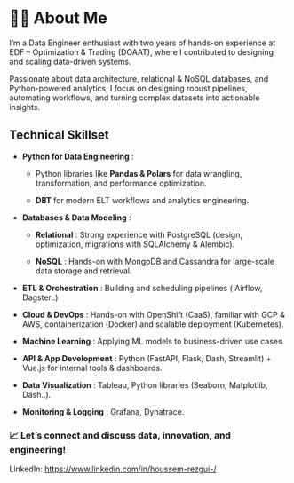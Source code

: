 # 👨‍💻 About Me

I’m a Data Engineer enthusiast with two years of hands-on experience at EDF – Optimization & Trading (DOAAT), where I contributed to designing and scaling data-driven systems.

Passionate about data architecture, relational & NoSQL databases, and Python-powered analytics, I focus on designing robust pipelines, automating workflows, and turning complex datasets into actionable insights.

## Technical Skillset

- **Python for Data Engineering** : 

    - Python libraries like **Pandas & Polars** for data wrangling, transformation, and performance optimization.

    - **DBT** for modern ELT workflows and analytics engineering.

- **Databases & Data Modeling** : 

    - **Relational** : Strong experience with PostgreSQL (design, optimization, migrations with SQLAlchemy & Alembic).
    
    - **NoSQL** : Hands-on with MongoDB and Cassandra for large-scale data storage and retrieval.

- **ETL & Orchestration** : Building and scheduling pipelines ( Airflow, Dagster..)

- **Cloud & DevOps** : Hands-on with OpenShift (CaaS), familiar with GCP & AWS, containerization (Docker) and scalable deployment (Kubernetes).

- **Machine Learning** : Applying ML models to business-driven use cases.

- **API & App Development** : Python (FastAPI, Flask, Dash, Streamlit) + Vue.js for internal tools & dashboards.

- **Data Visualization** : Tableau, Python libraries (Seaborn, Matplotlib, Dash..).

- **Monitoring & Logging** : Grafana, Dynatrace.

### 📈 Let’s connect and discuss data, innovation, and engineering!

LinkedIn: https://www.linkedin.com/in/houssem-rezgui-/
